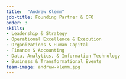 ```yaml
---
title:  "Andrew Klemm"
job-title: Founding Partner & CFO
order: 3
skills:
- Leadership & Strategy
- Operational Excellence & Execution
- Organizations & Human Capital
- Finance & Accounting
- Data, Analytics, & Information Technology
- Business & Transformational Events
team-image: andrew-klemm.jpg
---
```

